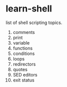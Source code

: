 # learn-shell 

list of shell scripting topics.

1. comments
2. print
3. variable
4. functions
5. conditions
6. loops
7. redirectors
8. quotes
9. SED editors
10. exit status




